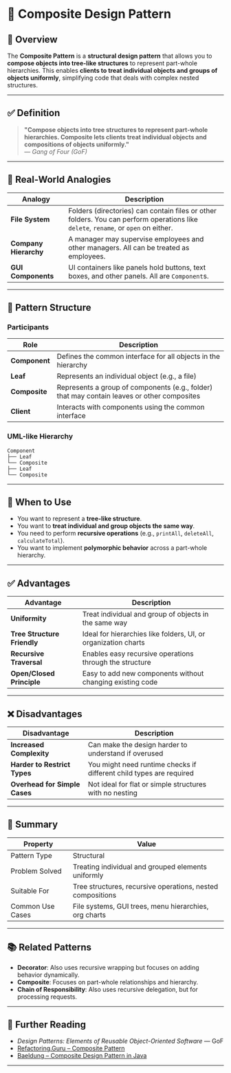 # 🌳 Composite Design Pattern

## 📘 Overview

The **Composite Pattern** is a **structural design pattern** that allows you to **compose objects into tree-like structures** to represent part-whole hierarchies. This enables **clients to treat individual objects and groups of objects uniformly**, simplifying code that deals with complex nested structures.

---

## ✅ Definition

> **"Compose objects into tree structures to represent part-whole hierarchies. Composite lets clients treat individual objects and compositions of objects uniformly."**  
> — *Gang of Four (GoF)*

---

## 🧠 Real-World Analogies

| Analogy         | Description |
|------------------|-------------|
| **File System**  | Folders (directories) can contain files or other folders. You can perform operations like `delete`, `rename`, or `open` on either. |
| **Company Hierarchy** | A manager may supervise employees and other managers. All can be treated as employees. |
| **GUI Components** | UI containers like panels hold buttons, text boxes, and other panels. All are `Component`s.

---

## 🧱 Pattern Structure

### Participants

| Role             | Description |
|------------------|-------------|
| **Component**     | Defines the common interface for all objects in the hierarchy |
| **Leaf**          | Represents an individual object (e.g., a file) |
| **Composite**     | Represents a group of components (e.g., folder) that may contain leaves or other composites |
| **Client**        | Interacts with components using the common interface |

### UML-like Hierarchy

````
Component
├── Leaf
└── Composite
├── Leaf
└── Composite
````


---

## 🎯 When to Use

- You want to represent a **tree-like structure**.
- You want to **treat individual and group objects the same way**.
- You need to perform **recursive operations** (e.g., `printAll`, `deleteAll`, `calculateTotal`).
- You want to implement **polymorphic behavior** across a part-whole hierarchy.

---

## ✅ Advantages

| Advantage                  | Description |
|----------------------------|-------------|
| **Uniformity**             | Treat individual and group of objects in the same way |
| **Tree Structure Friendly**| Ideal for hierarchies like folders, UI, or organization charts |
| **Recursive Traversal**    | Enables easy recursive operations through the structure |
| **Open/Closed Principle**  | Easy to add new components without changing existing code |

---

## ❌ Disadvantages

| Disadvantage               | Description |
|----------------------------|-------------|
| **Increased Complexity**   | Can make the design harder to understand if overused |
| **Harder to Restrict Types** | You might need runtime checks if different child types are required |
| **Overhead for Simple Cases** | Not ideal for flat or simple structures with no nesting |

---

## 🧠 Summary

| Property        | Value |
|------------------|-------|
| Pattern Type     | Structural |
| Problem Solved   | Treating individual and grouped elements uniformly |
| Suitable For     | Tree structures, recursive operations, nested compositions |
| Common Use Cases | File systems, GUI trees, menu hierarchies, org charts |

---

## 📚 Related Patterns

- **Decorator**: Also uses recursive wrapping but focuses on adding behavior dynamically.
- **Composite**: Focuses on part-whole relationships and hierarchy.
- **Chain of Responsibility**: Also uses recursive delegation, but for processing requests.

---

## 📖 Further Reading

- *Design Patterns: Elements of Reusable Object-Oriented Software* — GoF
- [Refactoring.Guru – Composite Pattern](https://refactoring.guru/design-patterns/composite)
- [Baeldung – Composite Design Pattern in Java](https://www.baeldung.com/java-composite-pattern)

---

